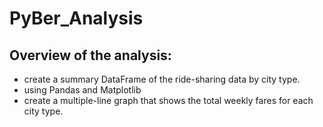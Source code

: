 # PyBer_Analysis

## Overview of the analysis:

 * create a summary DataFrame of the ride-sharing data by city type.
 * using Pandas and Matplotlib
 * create a multiple-line graph that shows the total weekly fares for each city type.
 
 

